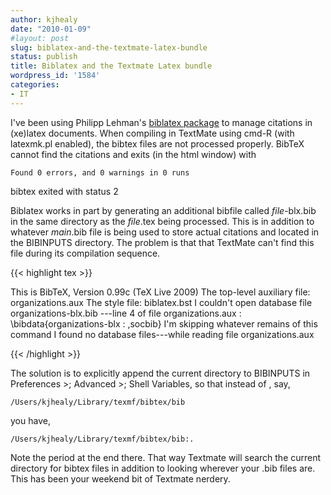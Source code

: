 ```yaml
---
author: kjhealy
date: "2010-01-09"
#layout: post
slug: biblatex-and-the-textmate-latex-bundle
status: publish
title: Biblatex and the Textmate Latex bundle
wordpress_id: '1584'
categories:
- IT
---
```


I've been using Philipp Lehman's [biblatex package](http://www.ctan.org/tex-archive/help/Catalogue/entries/biblatex.html) to manage citations in (xe)latex documents. When compiling in TextMate using cmd-R (with latexmk.pl enabled), the bibtex files are not processed properly. BibTeX cannot find the citations and exits (in the html window) with

`Found 0 errors, and 0 warnings in 0 runs`

bibtex exited with status 2

Biblatex works in part by generating an additional bibfile called *file*-blx.bib in the same directory as the *file*.tex being processed. This is in addition to whatever *main*.bib file is being used to store actual citations and located in the BIBINPUTS directory. The problem is that that TextMate can't find this file during its compilation sequence.

{{< highlight tex >}}

This is BibTeX, Version 0.99c (TeX Live 2009)
The top-level auxiliary file: organizations.aux
The style file: biblatex.bst
I couldn't open database file organizations-blx.bib
---line 4 of file organizations.aux
 : \bibdata{organizations-blx
 :                           ,socbib}
I'm skipping whatever remains of this command
I found no database files---while reading file organizations.aux

{{< /highlight >}}


The solution is to explicitly append the current directory to BIBINPUTS in Preferences \>; Advanced \>; Shell Variables, so that instead of , say,

`/Users/kjhealy/Library/texmf/bibtex/bib`

you have,

`/Users/kjhealy/Library/texmf/bibtex/bib:.`

Note the period at the end there. That way Textmate will search the current directory for bibtex files in addition to looking wherever your .bib files are. This has been your weekend bit of Textmate nerdery.
